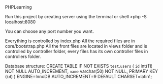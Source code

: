 PHPLearning

Run this project by creating server using the terminal or shell 
	>php -S localhost:8080

You can choose any port number you want.

Everything is controlled by index.php
All the required files are in core/bootstrap.php 
All the front files are located in views folder and is controlled by controller folder, every files has its own controller files in controllers folder.

Database structure: 
	CREATE TABLE IF NOT EXISTS `test`.`users` (
  	`id` int(11) NOT NULL AUTO_INCREMENT,
	`name` varchar(50) NOT NULL,
	PRIMARY KEY (`id`)
	) ENGINE=InnoDB AUTO_INCREMENT=9 DEFAULT CHARSET=latin1;

